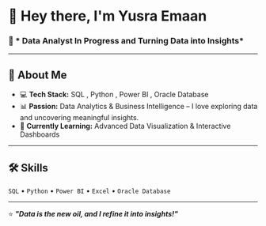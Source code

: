 

# 👋 Hey there, I'm **Yusra Emaan**  

### 🌟 * Data Analyst In Progress and  Turning Data into Insights*  

---

## 🚀 **About Me**
- 💻 **Tech Stack:** SQL , Python , Power BI , Oracle Database   
- 📊 **Passion:** Data Analytics & Business Intelligence – I love exploring data and uncovering meaningful insights.  
- 🌱 **Currently Learning:** Advanced Data Visualization & Interactive Dashboards  

---


## 🛠 **Skills**
`SQL` • `Python` • `Power BI` • `Excel` • `Oracle Database`

---


⭐ **_"Data is the new oil, and I refine it into insights!"_**

